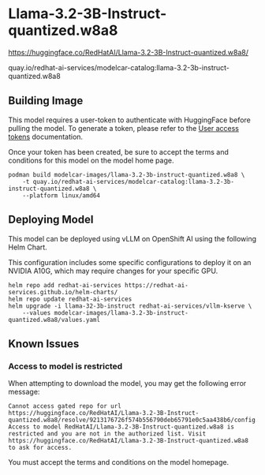# Llama-3.2-3B-Instruct-quantized.w8a8

https://huggingface.co/RedHatAI/Llama-3.2-3B-Instruct-quantized.w8a8/

quay.io/redhat-ai-services/modelcar-catalog:llama-3.2-3b-instruct-quantized.w8a8

## Building Image

This model requires a user-token to authenticate with HuggingFace before pulling the model.  To generate a token, please refer to the [User access tokens](https://huggingface.co/docs/hub/en/security-tokens) documentation.

Once your token has been created, be sure to accept the terms and conditions for this model on the model home page.

```
podman build modelcar-images/llama-3.2-3b-instruct-quantized.w8a8 \
    -t quay.io/redhat-ai-services/modelcar-catalog:llama-3.2-3b-instruct-quantized.w8a8 \
    --platform linux/amd64
```

## Deploying Model

This model can be deployed using vLLM on OpenShift AI using the following Helm Chart.

This configuration includes some specific configurations to deploy it on an NVIDIA A10G, which may require changes for your specific GPU.

```
helm repo add redhat-ai-services https://redhat-ai-services.github.io/helm-charts/
helm repo update redhat-ai-services
helm upgrade -i llama-32-3b-instruct redhat-ai-services/vllm-kserve \
    --values modelcar-images/llama-3.2-3b-instruct-quantized.w8a8/values.yaml
```

## Known Issues

### Access to model is restricted

When attempting to download the model, you may get the following error message:

```
Cannot access gated repo for url https://huggingface.co/RedHatAI/Llama-3.2-3B-Instruct-quantized.w8a8/resolve/9213176726f574b556790deb65791e0c5aa438b6/config.json.
Access to model RedHatAI/Llama-3.2-3B-Instruct-quantized.w8a8 is restricted and you are not in the authorized list. Visit https://huggingface.co/RedHatAI/Llama-3.2-3B-Instruct-quantized.w8a8 to ask for access.
```

You must accept the terms and conditions on the model homepage.
